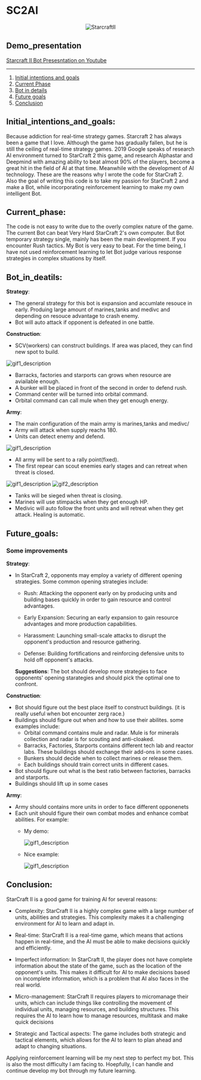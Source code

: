 <p align="center"><h1>SC2AI</h1></p> 


<p align="center">
  <img src="https://user-images.githubusercontent.com/87624521/212523904-45972460-5add-4a82-b407-03a40f383894.jpg" alt="StarcraftII">
</p>


## Demo_presentation

<a href="https://www.youtube.com/watch?v=AA731G7x-Ak">Starcraft II Bot Presesntation on Youtube</a>

----------------------------------------


1. [Initial intentions and goals](#Initial_intentions_and_goals)
2. [Current Phase](#Current_Phase)
3. [Bot in details](#Bot_in_deatils)
4. [Future goals](#Future_goals)
5. [Conclusion](#Conclusion)



## Initial_intentions_and_goals:
Because addiction for real-time strategy games. Starcraft 2 has always been a game that I love. Although the game has gradually fallen, but he is still the ceiling of real-time strategy games. 2019 Google speaks of research AI environment turned to StarCraft 2 this game, and research Alphastar and Deepmind with amazing ability to beat almost 90% of the players, become a great hit in the field of AI at that time. Meanwhile with the development of AI technology. These are the reasons why I wrote the code for StarCraft 2. Also the goal of writing this code is to take my passion for StarCraft 2 and make a Bot, while incorporating reinforcement learning to make my own intelligent Bot.

## Current_phase:
The code is not easy to write due to the overly complex nature of the game. The current Bot can beat Very Hard StarCraft 2's own computer. But Bot temporary strategy single, mainly has been the main development. If you encounter Rush tactics. My Bot is very easy to beat.
For the time being, I have not used reinforcement learning to let Bot judge various response strategies in complex situations by itself.

## Bot_in_deatils: 
**Strategy**:
* The general strategy for this bot is expansion and accumlate resouce in early. Produing large amount of marines,tanks and medivc and depending on resouce advantage to crash enemy.
* Bot will auto attack if opponent is defeated in one battle.

**Construction**:
* SCV(workers) can construct buildings. If area was placed, they can find new spot to build.
<img src="https://user-images.githubusercontent.com/87624521/212524708-fecd8d68-6e60-4dc3-a702-f71ebc92924c.gif" alt="gif1_description" style="display: inline-block;">

* Barracks, factories and starports can grows when resource are aviailable enough.
* A bunker will be placed in front of the second in order to defend rush.
* Command center will be turned into orbital command.
* Orbital command can call mule when they get enough energy.

**Army**:
* The main configuration of the main army is marines,tanks and medivc/
* Army will attack when supply reachs 180.
* Units can detect enemy and defend.
<img src="https://user-images.githubusercontent.com/87624521/212524601-9fe26a46-289f-4700-acd3-51d8547e9c73.gif" alt="gif1_description" style="display: inline-block;">

* All army will be sent to a rally point(fixed).
* The first repear can scout enemies early stages and can retreat when threat is closed.
<img src="https://user-images.githubusercontent.com/87624521/212524439-35c4e436-61b5-4e87-87dc-147c3f6778e8.gif" alt="gif1_description" style="display: inline-block;">
<img src="https://user-images.githubusercontent.com/87624521/212524508-9bb20e84-e83c-4844-a032-25ae1134ab6f.gif" alt="gif2_description" style="display: inline-block;">


* Tanks will be sieged when threat is closing.
* Marines will use stimpacks when they get enough HP.
* Medivic will auto follow the front units and will retreat when they get attack. Healing is automatic.


## Future_goals:
### Some improvements
**Strategy**:
* In StarCraft 2, opponents may employ a variety of different opening strategies. Some common opening strategies include:

  * Rush: Attacking the opponent early on by producing units and building bases quickly in order to gain resource and control advantages.

  * Early Expansion: Securing an early expansion to gain resource advantages and more production capabilities.

  * Harassment: Launching small-scale attacks to disrupt the opponent's production and resource gathering.

  * Defense: Building fortifications and reinforcing defensive units to hold off opponent's attacks.

  **Suggestions**: The bot should develop more strategies to face opponents' opening starategies and should pick the optimal one to confront.

**Construction**:
* Bot should figure out the best place itself to construct buildings. (it is really useful when bot encounter zerg race.)
* Buildings should figure out when and how to use their abilites. some examples include:
  * Orbital command contains mule and radar. Mule is for minerals collection and radar is for scouting and anti-cloaked.
  * Barracks, Factories, Starports contains different tech lab and reactor labs. These buildings should exchange their add-ons in some cases.
  * Bunkers should decide when to collect marines or release them.
  * Each buildings should train correct units in different cases.
* Bot should figure out what is the best ratio between factories, barracks and starports.
* Buildings should lift up in some cases

**Army**:
* Army should contains more units in order to face different opponenets
* Each unit should figure their own combat modes and enhance combat abilities. For example:
  * My demo:


    <img src="https://user-images.githubusercontent.com/87624521/212525936-9db1b5fa-6fae-4258-ab8d-8e705f5b2711.gif" alt="gif1_description" style="display: inline-block;">
  * Nice example:


     <img src="https://user-images.githubusercontent.com/87624521/212525974-29f6151f-7467-481a-a70e-e94d34490d3c.gif" alt="gif1_description" style="display: inline-block;">
     
     
     
## Conclusion:

StarCraft II is a good game for training AI for several reasons:

* Complexity: StarCraft II is a highly complex game with a large number of units, abilities and strategies. This complexity makes it a challenging environment for AI to learn and adapt in.

* Real-time: StarCraft II is a real-time game, which means that actions happen in real-time, and the AI must be able to make decisions quickly and efficiently.

* Imperfect information: In StarCraft II, the player does not have complete information about the state of the game, such as the location of the opponent's units. This makes it difficult for AI to make decisions based on incomplete information, which is a problem that AI also faces in the real world.

* Micro-management: StarCraft II requires players to micromanage their units, which can include things like controlling the movement of individual units, managing resources, and building structures. This requires the AI to learn how to manage resources, multitask and make quick decisions

* Strategic and Tactical aspects: The game includes both strategic and tactical elements, which allows for the AI to learn to plan ahead and adapt to changing situations.



Applying reinforcement learning will be my next step to perfect my bot. This is also the most difficulty I am facing to. Hoepfully, I can handle and continue develop my bot through my future learning.
